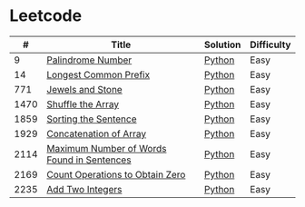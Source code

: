 # Leetcode

| # | Title                                                                          | Solution                                                                                                                 | Difficulty |
|---|--------------------------------------------------------------------------------|--------------------------------------------------------------------------------------------------------------------------| ---------- |
9 | [Palindrome Number](https://leetcode.com/problems/palindrome-number)           | [Python](https://github.com/BlancaMorillo/leetcode/blob/master/algorithms/palindrome_number.py)                          | Easy |
14 | [Longest Common Prefix](https://leetcode.com/problems/longest-common-prefix)   | [Python](https://github.com/BlancaMorillo/leetcode/blob/master/algorithms/longest_common_prefix.py)                      | Easy |
771 | [Jewels and Stone](https://leetcode.com/problems/jewels-and-stones)            | [Python](https://github.com/BlancaMorillo/leetcode/blob/master/algorithms/jewels_and_stones.py)                          | Easy |
1470 | [Shuffle the Array](https://leetcode.com/problems/shuffle-the-array)           | [Python](https://github.com/BlancaMorillo/leetcode/blob/master/algorithms/shuffle_the_array.py)                          | Easy |
1859 | [Sorting the Sentence](https://leetcode.com/problems/sorting-the-sentence)     | [Python](https://github.com/BlancaMorillo/leetcode/blob/master/algorithms/sorting_the_sentence.py)                       | Easy |
1929 | [Concatenation of Array](https://leetcode.com/problems/concatenation-of-array) | [Python](https://github.com/BlancaMorillo/leetcode/blob/master/algorithms/concatenation_of_array.py)                     | Easy |
2114 | [Maximum Number of Words Found in Sentences](https://leetcode.com/problems/maximum-number-of-words-found-in-sentences) | [Python](https://github.com/BlancaMorillo/leetcode/blob/master/algorithms/maximum_number_of_words_found_in_sentences.py) | Easy |
2169 | [Count Operations to Obtain Zero](https://leetcode.com/problems/count-operations-to-obtain-zero) | [Python](https://github.com/BlancaMorillo/leetcode/blob/master/algorithms/count_operations_to_obtain_zero.py)            | Easy |
2235 | [Add Two Integers](https://leetcode.com/problems/add-two-integers)             | [Python](https://github.com/BlancaMorillo/leetcode/blob/master/algorithms/add_two_integers.py)                           | Easy |
